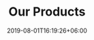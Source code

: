 ---
title: "Our Products"
date: 2019-08-01T16:19:26+06:00
draft: false
description: "this is meta description"
---